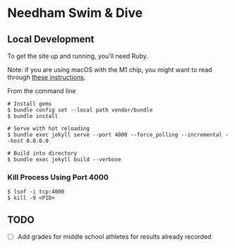 # Needham Swim & Dive

## Local Development

To get the site up and running, you'll need Ruby.

Note: if you are using macOS with the M1 chip, you might want to read through [these instructions](https://www.shouvikbasak.net/website/jekyll-on-macos-apple-m1-solved/).

From the command line
```
# Install gems
$ bundle config set --local path vendor/bundle
$ bundle install

# Serve with hot reloading
$ bundle exec jekyll serve --port 4000 --force_polling --incremental --host 0.0.0.0

# Build into directory
$ bundle exec jekyll build --verbose
```

### Kill Process Using Port 4000

```
$ lsof -i tcp:4000
$ kill -9 <PID>
```

## TODO

- [ ] Add grades for middle school athletes for results already recorded
